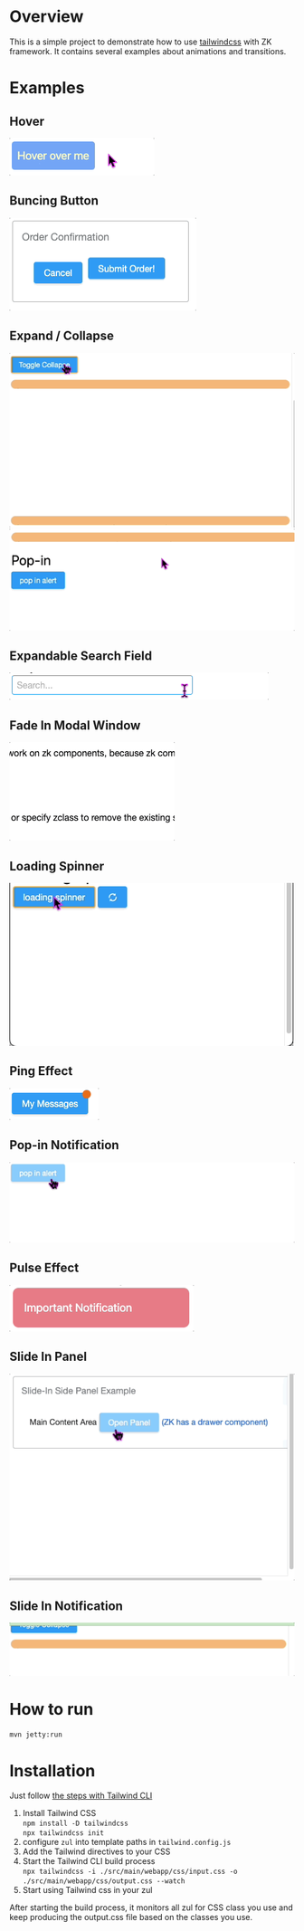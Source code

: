 # Overview
This is a simple project to demonstrate how to use [tailwindcss](https://tailwindcss.com/) with ZK framework. It contains several examples about animations and transitions.

# Examples
## Hover

![](/images/hover.gif)
## Buncing Button
![bounce.gif](images/bounce.gif)
## Expand / Collapse
![collapseExpand1.gif](images/collapseExpand1.gif)
![collapseExpand2.gif](images/collapseExpand2.gif)
## Expandable Search Field
![expandable.gif](images/expandable.gif)

## Fade In Modal Window
![fadein.gif](images/fadein.gif)
## Loading Spinner
![loading.gif](images/loading.gif)

## Ping Effect
![ping.gif](images/ping.gif)

## Pop-in Notification
![popin.gif](images/popin.gif)

## Pulse Effect
![pulse.gif](images/pulse.gif)

## Slide In Panel
![slidein.gif](images/slidein.gif)

## Slide In Notification
![slideinNotification.gif](images/slideinNotification.gif)

# How to run
`mvn jetty:run`

# Installation
Just follow [the steps with Tailwind CLI](https://tailwindcss.com/docs/installation)
1. Install Tailwind CSS <br/>
`npm install -D tailwindcss` <br/>
`npx tailwindcss init`
2. configure `zul` into template paths in `tailwind.config.js`
3. Add the Tailwind directives to your CSS
4. Start the Tailwind CLI build process <br/>
`npx tailwindcss -i ./src/main/webapp/css/input.css -o ./src/main/webapp/css/output.css --watch`
5. Start using Tailwind css in your zul

After starting the build process, it monitors all zul for CSS class you use and keep producing the output.css file based on the classes you use.
